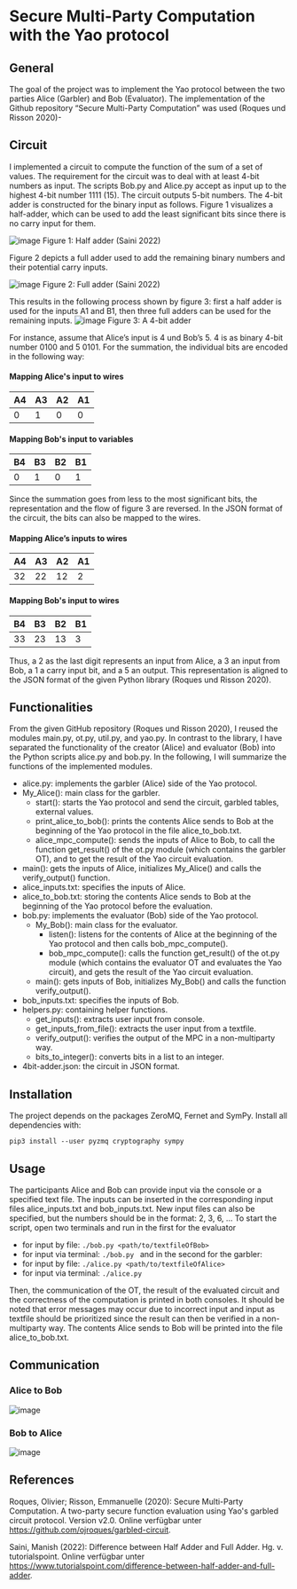 # Secure Multi-Party Computation with the Yao protocol
## General
The goal of the project was to implement the Yao protocol between the two parties Alice (Garbler) and Bob (Evaluator). The implementation of the Github repository “Secure Multi-Party Computation” was used (Roques und Risson 2020)-

## Circuit
I implemented a circuit to compute the function of the sum of a set of values. The requirement for the circuit was to deal with at least 4-bit numbers as input. The scripts Bob.py and Alice.py accept as input up to the highest 4-bit number 1111  (15). The circuit outputs 5-bit numbers. 
The 4-bit adder is constructed for the binary input as follows. Figure 1 visualizes a half-adder, which can be used to add the least significant bits since there is no carry input for them.

![image](https://github.com/maikfichtenkamm/yaoprotocol/assets/62957774/0993a18c-a39f-4b7c-8b12-7cf976d24411)
Figure 1: Half adder (Saini 2022) 

Figure 2 depicts a full adder used to add the remaining binary numbers and their potential carry inputs.
 
![image](https://github.com/maikfichtenkamm/yaoprotocol/assets/62957774/12a0c570-1f8b-426a-b516-7e7a1b14284c)
Figure 2: Full adder (Saini 2022)

This results in the following process shown by figure 3: first a half adder is used for the inputs A1 and B1, then three full adders can be used for the remaining inputs.
 ![image](https://github.com/maikfichtenkamm/yaoprotocol/assets/62957774/9248dae0-e325-4b6d-abb6-c444bf39aead)
Figure 3: A 4-bit adder

For instance, assume that Alice’s input is 4 und Bob’s 5. 4 is as binary 4-bit number 0100 and 5 0101. For the summation, the individual bits are encoded in the following way:
#### Mapping Alice's input to wires
| A4| A3| A2| A1|
|---|---|---|---| 
| 0 | 1 | 0 | 0 |

#### Mapping Bob's input to variables
| B4| B3| B2| B1|
|---|---|---|---| 
| 0 | 1 | 0 | 1 |

Since the summation goes from less to the most significant bits, the representation and the flow of figure 3 are reversed. In the JSON format of the circuit, the bits can also be mapped to the wires.

#### Mapping Alice’s inputs to wires
| A4 | A3 | A2 | A1 |
|----|----|----|----| 
| 32 | 22 | 12 | 2  |


#### Mapping Bob's input to wires
| B4 | B3 | B2 | B1 |
|----|----|----|----| 
| 33 | 23 | 13 | 3  |

Thus, a 2 as the last digit represents an input from Alice, a 3 an input from Bob, a 1 a carry input bit, and a 5 an output. This representation is aligned to the JSON format of the given Python library (Roques und Risson 2020).

## Functionalities
From the given GitHub repository (Roques und Risson 2020), I reused the modules main.py, ot.py, util.py, and yao.py. In contrast to the library, I have separated the functionality of the creator (Alice) and evaluator (Bob) into the Python scripts alice.py and bob.py. In the following, I will summarize the functions of the implemented modules. 
-	alice.py: implements the garbler (Alice) side of the Yao protocol.
  -	My_Alice(): main class for the garbler.
    - start(): starts the Yao protocol and send the circuit, garbled tables, external values.
    - print_alice_to_bob(): prints the contents Alice sends to Bob at the beginning of the Yao protocol in the file alice_to_bob.txt.
    - alice_mpc_compute(): sends the inputs of Alice to Bob, to call the function get_result() of the ot.py module (which contains the garbler OT), and to get the result of the Yao circuit evaluation.
  - main(): gets the inputs of Alice, initializes My_Alice() and calls the verify_output() function.
- alice_inputs.txt: specifies the inputs of Alice.
- alice_to_bob.txt: storing the contents Alice sends to Bob at the beginning of the Yao protocol before the evaluation.
- bob.py: implements the evaluator (Bob) side of the Yao protocol.
  - My_Bob(): main class for the evaluator.
    - listen(): listens for the contents of Alice at the beginning of the Yao protocol and then calls bob_mpc_compute().
    - bob_mpc_compute(): calls the function get_result() of the ot.py module (which contains the evaluator OT and evaluates the Yao circuit), and gets the result of the Yao circuit evaluation.
  - main(): gets inputs of Bob, initializes My_Bob() and calls the function verify_output().
- bob_inputs.txt: specifies the inputs of Bob.
- helpers.py: containing helper functions.
  - get_inputs(): extracts user input from console.
  - get_inputs_from_file(): extracts the user input from a textfile.
  - verify_output(): verifies the output of the MPC in a non-multiparty way.
  - bits_to_integer(): converts bits in a list to an integer.
- 4bit-adder.json: the circuit in JSON format.

## Installation
The project depends on the packages ZeroMQ, Fernet and SymPy. Install all dependencies with:

```pip3 install --user pyzmq cryptography sympy```

## Usage
The participants Alice and Bob can provide input via the console or a specified text file. The inputs can be inserted in the corresponding input files alice_inputs.txt and bob_inputs.txt. New input files can also be specified, but the numbers should be in the format: 2, 3, 6, …
To start the script, open two terminals and run in the first for the evaluator
- for input by file: ```./bob.py <path/to/textfileOfBob>```
- for input via terminal: ```./bob.py ```
and in the second for the garbler:
- for input by file: ```./alice.py <path/to/textfileOfAlice>```
- for input via terminal: ```./alice.py```

Then, the communication of the OT, the result of the evaluated circuit and the correctness of the computation is printed in both consoles. It should be noted that error messages may occur due to incorrect input and input as textfile should be prioritized since the result can then be verified in a non-multiparty way. The contents Alice sends to Bob will be printed into the file alice_to_bob.txt.

## Communication
### Alice to Bob
![image](https://github.com/maikfichtenkamm/yaoprotocol/assets/62957774/8725b692-10eb-4c23-a734-e30e3f00be16)

### Bob to Alice
![image](https://github.com/maikfichtenkamm/yaoprotocol/assets/62957774/c13320bc-b766-4024-83f5-fb3725cdf9bb)

## References

Roques, Olivier; Risson, Emmanuelle (2020): Secure Multi-Party Computation. A two-party secure function evaluation using Yao's garbled circuit protocol. Version v2.0. Online verfügbar unter https://github.com/ojroques/garbled-circuit.

Saini, Manish (2022): Difference between Half Adder and Full Adder. Hg. v. tutorialspoint. Online verfügbar unter https://www.tutorialspoint.com/difference-between-half-adder-and-full-adder.


